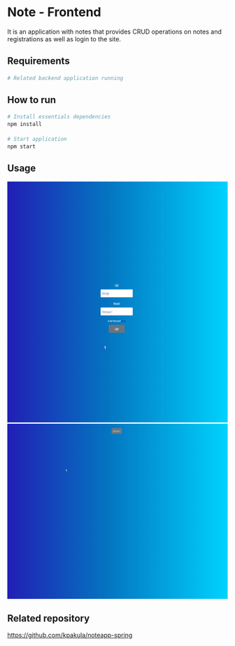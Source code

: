 # Note - Frontend

It is an application with notes that provides CRUD operations on notes and registrations as well as login to the site.

## Requirements

```bash
# Related backend application running
```


## How to run

```bash
# Install essentials dependencies
npm install

# Start application
npm start
```


## Usage
<p align="center"><img class="card-img-top" src="./presentation/I.gif" alt="presentation gif 1" width="850px" height="550px">
<img class="card-img-top" src="./presentation/II.gif" alt="presentation gif 1" width="850px" height="400px">
</p>



 ## Related repository
https://github.com/kpakula/noteapp-spring



